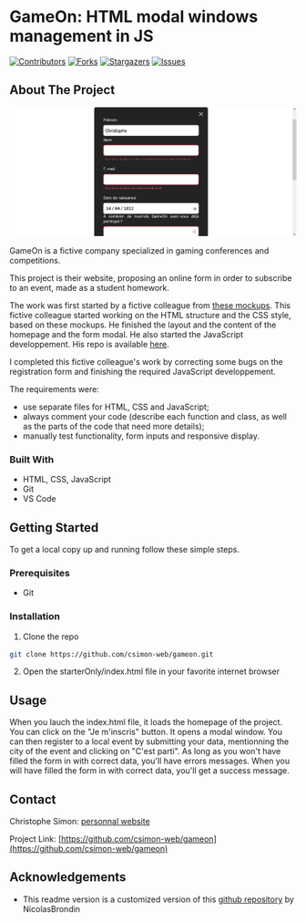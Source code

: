 <!-- PROJECT SHIELDS -->
<!--
*** This template uses markdown "reference style" links for readability.
*** Reference links are enclosed in brackets [ ] instead of parentheses ( ).
*** See the bottom of this document for the declaration of the reference variables
*** for contributors-url, forks-url, etc. This is an optional, concise syntax you may use.
*** https://www.markdownguide.org/basic-syntax/#reference-style-links
-->

# GameOn: HTML modal windows management in JS

[![Contributors][contributors-shield]][contributors-url] [![Forks][forks-shield]][forks-url] [![Stargazers][stars-shield]][stars-url] [![Issues][issues-shield]][issues-url]

<!-- ABOUT THE PROJECT -->

## About The Project

[![GameOn screenshot][product-screenshot]](https://csimon-web.github.io/gameon/starterOnly/)

GameOn is a fictive company specialized in gaming conferences and competitions.

This project is their website, proposing an online form in order to subscribe to an event, made as a student homework.

The work was first started by a fictive colleague from [these mockups](https://www.figma.com/file/B7NKBDvSI18uoMLJgpnh48/UI-Design-GameOn-FR?node-id=106%3A630). This fictive colleague started working on the HTML structure and the CSS style, based on these mockups. He finished the layout and the content of the homepage and the form modal. He also started the JavaScript developpement. His repo is available [here](https://github.com/OpenClassrooms-Student-Center/GameOn-website-FR/).

I completed this fictive colleague's work by correcting some bugs on the registration form and finishing the required JavaScript developpement.

The requirements were:

- use separate files for HTML, CSS and JavaScript;
- always comment your code (describe each function and class, as well as the parts of the code that need more details);
- manually test functionality, form inputs and responsive display.

### Built With

- HTML, CSS, JavaScript
- Git
- VS Code

<!-- GETTING STARTED -->

## Getting Started

To get a local copy up and running follow these simple steps.

### Prerequisites

- Git

### Installation

1. Clone the repo

```sh
git clone https://github.com/csimon-web/gameon.git
```

2. Open the starterOnly/index.html file in your favorite internet browser

<!-- USAGE EXAMPLES -->

## Usage

When you lauch the index.html file, it loads the homepage of the project.
You can click on the "Je m'inscris" button. It opens a modal window.
You can then register to a local event by submitting your data, mentionning the city of the event and clicking on "C'est parti".
As long as you won't have filled the form in with correct data, you'll have errors messages.
When you will have filled the form in with correct data, you'll get a success message.

<!-- CONTACT -->

## Contact

Christophe Simon: [personnal website](https://www.csimon.info)

Project Link: [https://github.com/csimon-web/gameon](https://github.com/csimon-web/gameon)

<!-- ACKNOWLEDGEMENTS -->

## Acknowledgements

- This readme version is a customized version of this [github repository](https://github.com/NicolasBrondin/basic-readme-template) by NicolasBrondin

<!-- MARKDOWN LINKS & IMAGES -->
<!-- https://www.markdownguide.org/basic-syntax/#reference-style-links -->

[contributors-shield]: https://img.shields.io/github/contributors/csimon-web/gameon.svg?style=flat-square
[contributors-url]: https://github.com/csimon-web/gameon/graphs/contributors
[forks-shield]: https://img.shields.io/github/forks/csimon-web/gameon.svg?style=flat-square
[forks-url]: https://github.com/csimon-web/gameon/network/members
[stars-shield]: https://img.shields.io/github/stars/csimon-web/gameon.svg?style=flat-square
[stars-url]: https://github.com/csimon-web/gameon/stargazers
[issues-shield]: https://img.shields.io/github/issues/csimon-web/gameon.svg?style=flat-square
[issues-url]: https://github.com/csimon-web/gameon/issues
[license-shield]: https://img.shields.io/github/license/csimon-web/gameon.svg?style=flat-square
[license-url]: https://github.com/csimon-web/gameon/blob/master/LICENSE.txt
[product-screenshot]: docs/screenshot.png
